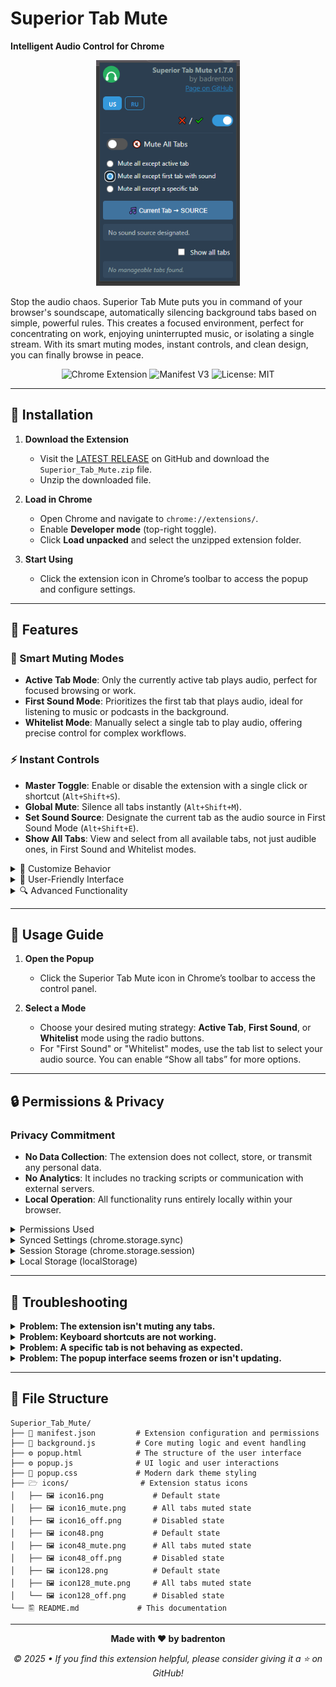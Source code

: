 # Superior Tab Mute

**Intelligent Audio Control for Chrome**

<div align="center">
   <img src="https://raw.githubusercontent.com/le0booba/Superior_Tab_Mute/refs/heads/main/screen-1.png" alt="Superior Tab Mute Screenshot" width="230"/>
</div>

Stop the audio chaos. Superior Tab Mute puts you in command of your browser's soundscape, automatically silencing background tabs based on simple, powerful rules. This creates a focused environment, perfect for concentrating on work, enjoying uninterrupted music, or isolating a single stream. With its smart muting modes, instant controls, and clean design, you can finally browse in peace.

<div align="center">

![Chrome Extension](https://img.shields.io/badge/Chrome-Extension-blue?logo=googlechrome)
![Manifest V3](https://img.shields.io/badge/Manifest-V3-brightgreen)
![License: MIT](https://img.shields.io/badge/License-MIT-blue.svg)

</div>

---

## 🚀 Installation

1.  **Download the Extension**
    -   Visit the [LATEST RELEASE](https://github.com/le0booba/Superior_Tab_Mute/releases/latest) on GitHub and download the `Superior_Tab_Mute.zip` file.
    -   Unzip the downloaded file.

2.  **Load in Chrome**
    -   Open Chrome and navigate to `chrome://extensions/`.
    -   Enable **Developer mode** (top-right toggle).
    -   Click **Load unpacked** and select the unzipped extension folder.

3.  **Start Using**
    -   Click the extension icon in Chrome’s toolbar to access the popup and configure settings.

---

## 🌟 Features

### 🎯 Smart Muting Modes

-   **Active Tab Mode**: Only the currently active tab plays audio, perfect for focused browsing or work.
-   **First Sound Mode**: Prioritizes the first tab that plays audio, ideal for listening to music or podcasts in the background.
-   **Whitelist Mode**: Manually select a single tab to play audio, offering precise control for complex workflows.

### ⚡ Instant Controls

-   **Master Toggle**: Enable or disable the extension with a single click or shortcut (`Alt+Shift+S`).
-   **Global Mute**: Silence all tabs instantly (`Alt+Shift+M`).
-   **Set Sound Source**: Designate the current tab as the audio source in First Sound Mode (`Alt+Shift+E`).
-   **Show All Tabs**: View and select from all available tabs, not just audible ones, in First Sound and Whitelist modes.

<details>
<summary>🔧 Customize Behavior</summary>

-   Toggle the extension on/off or mute all tabs using the switches in the popup or their dedicated shortcuts.
-   In "First Sound Mode," click the **🎵 Current Tab 🠆 SOURCE** button to instantly set the currently active tab as the new audio source.
-   Configure keyboard shortcuts at `chrome://extensions/shortcuts`:
    -   `Alt+Shift+S`: Toggle extension on/off.
    -   `Alt+Shift+M`: Mute/unmute all tabs.
    -   `Alt+Shift+E`: Set current tab as sound source (in First Sound Mode).

</details>

<details>
<summary>🎨 User-Friendly Interface</summary>

-   **Dynamic Status Icons**: The extension icon changes to reflect the current state (active, muted, or disabled).
-   **Real-Time Tab List**: Displays tabs with audio or all tabs, complete with favicons and full title previews on hover.
-   **Bilingual Support**: Instantly switch between English and Russian via the popup’s language buttons.
-   **Modern Dark Theme**: A sleek, eye-friendly design suitable for any environment.

</details>

<details>
<summary>🔍 Advanced Functionality</summary>

-   **Persistent & Synced Settings**: Core preferences sync across devices using your Chrome account.
-   **Safe Handling**: Automatically ignores Chrome system pages (`chrome://`) and other extensions to prevent conflicts.
-   **Error Recovery**: Intelligently handles closed tabs by clearing their status and automatically updating muting rules.

</details>

---

## 📖 Usage Guide

1.  **Open the Popup**
    -   Click the Superior Tab Mute icon in Chrome’s toolbar to access the control panel.

2.  **Select a Mode**
    -   Choose your desired muting strategy: **Active Tab**, **First Sound**, or **Whitelist** mode using the radio buttons.
    -   For "First Sound" or "Whitelist" modes, use the tab list to select your audio source. You can enable “Show all tabs” for more options.

---

## 🔒 Permissions & Privacy

### Privacy Commitment

-   **No Data Collection**: The extension does not collect, store, or transmit any personal data.
-   **No Analytics**: It includes no tracking scripts or communication with external servers.
-   **Local Operation**: All functionality runs entirely locally within your browser.

<details>
<summary>Permissions Used</summary>

-   **`tabs`**: Required to detect which tabs are playing audio, read their titles/favicons for the UI, and apply muting rules.
-   **`storage`**: Used to save user preferences locally for a consistent experience across browser sessions.

</details>

<details>
<summary>Synced Settings (chrome.storage.sync)</summary>

-   Settings stored in your Google account and synchronized across devices where you are signed into Chrome.
-   **`isExtensionEnabled`** (true/false): Controls whether the extension is active.
-   **`mode`** ('active', 'first-sound', 'whitelist'): Defines the active muting mode.
-   **`isAllMuted`** (true/false): Toggles the global mute state for all tabs.
-   *Purpose*: Ensures your core preferences are consistent across all your devices.

</details>

<details>
<summary>Session Storage (chrome.storage.session)</summary>

-   Temporary settings that are cleared when the browser is closed.
-   **`firstAudibleTabId`** (tab ID): Tracks the designated audio source tab in "First Sound Mode".
-   **`whitelistedTabId`** (tab ID): Tracks the user-selected tab in "Whitelist Mode".
-   *Purpose*: Tab IDs are unique to each browser session and would be invalid across devices or after a restart, making session storage the ideal choice.

</details>

<details>
<summary>Local Storage (localStorage)</summary>

-   Settings that are persistent on the device but are not synced across accounts.
-   **`stm_lang`** ('en'/'ru'): Remembers the language preference for the interface.
-   **`showAllTabsFirstSound`** ('true'/'false'): Remembers the "Show all tabs" checkbox state for First Sound Mode.
-   **`showAllTabsWhitelist`** ('true'/'false'): Remembers the "Show all tabs" checkbox state for Whitelist Mode.
-   *Purpose*: Allows for device-specific UI preferences, such as having different settings on your work and home computers.

</details>

---

## 🔧 Troubleshooting

<details>
<summary><strong>Problem: The extension isn't muting any tabs.</strong></summary>
<blockquote>

- **Check the Master Toggle**: Ensure the main toggle switch (❌ / ✔️) in the popup is enabled (✔️).
- **Check Global Mute**: Make sure the "Mute All Tabs" switch is not overriding your selected mode.
- **Reload the Extension**: Go to `chrome://extensions/`, find Superior Tab Mute, and click the refresh icon.
- **Restart Chrome**: A simple restart can resolve temporary issues.

</blockquote>
</details>

<details>
<summary><strong>Problem: Keyboard shortcuts are not working.</strong></summary>
<blockquote>

- This is usually caused by a conflict with another extension or a Chrome internal shortcut.
- **Solution**: Navigate to `chrome://extensions/shortcuts`. Find Superior Tab Mute and check if any of its shortcuts have a conflict warning. You can re-assign the shortcut to a different key combination on this page.

</blockquote>
</details>

<details>
<summary><strong>Problem: A specific tab is not behaving as expected.</strong></summary>
<blockquote>

- **Verify the Mode**: Double-check which mode is active. The behavior depends entirely on it.
- **Re-select the Source**: In "Whitelist" or "First Sound" mode, try re-selecting the desired tab from the list. In "First Sound" mode, you can also use the **🎵 Current Tab 🠆 SOURCE** button to force an update.
- **Reload the Tab**: The specific web page might be in an unusual state. Reloading the tab (F5 or Ctrl+R) often fixes this.

</blockquote>
</details>

<details>
<summary><strong>Problem: The popup interface seems frozen or isn't updating.</strong></summary>
<blockquote>

- **Re-open the Popup**: Simply click outside the popup to close it, then click the extension icon again.
- **Reload the Extension**: If re-opening doesn't work, a full reload of the extension from `chrome://extensions/` will reset its state.

</blockquote>
</details>

---

## 📁 File Structure

```
Superior_Tab_Mute/
├── 📑 manifest.json         # Extension configuration and permissions
├── 🔧 background.js         # Core muting logic and event handling
├── ⚙️ popup.html            # The structure of the user interface
├── ⚙️ popup.js              # UI logic and user interactions
├── 🎨 popup.css             # Modern dark theme styling
├── 🗁 icons/                # Extension status icons
│   ├── 🖼️ icon16.png           # Default state
│   ├── 🖼️ icon16_mute.png      # All tabs muted state
│   ├── 🖼️ icon16_off.png       # Disabled state
│   ├── 🖼️ icon48.png           # Default state
│   ├── 🖼️ icon48_mute.png      # All tabs muted state
│   ├── 🖼️ icon48_off.png       # Disabled state
│   ├── 🖼️ icon128.png          # Default state
│   ├── 🖼️ icon128_mute.png     # All tabs muted state
│   └── 🖼️ icon128_off.png      # Disabled state
└── 🖺 README.md             # This documentation
```

---

<div align="center">
   
  **Made with ❤️ by badrenton**
  
  *© 2025 • If you find this extension helpful, please consider giving it a ⭐ on GitHub!*
</div>

